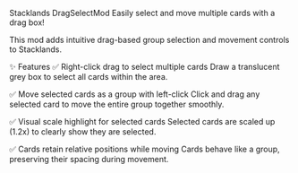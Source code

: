 ﻿Stacklands DragSelectMod
Easily select and move multiple cards with a drag box!

This mod adds intuitive drag-based group selection and movement controls to Stacklands.

✨ Features
✅ Right-click drag to select multiple cards
Draw a translucent grey box to select all cards within the area.

✅ Move selected cards as a group with left-click
Click and drag any selected card to move the entire group together smoothly.

✅ Visual scale highlight for selected cards
Selected cards are scaled up (1.2x) to clearly show they are selected.

✅ Cards retain relative positions while moving
Cards behave like a group, preserving their spacing during movement.